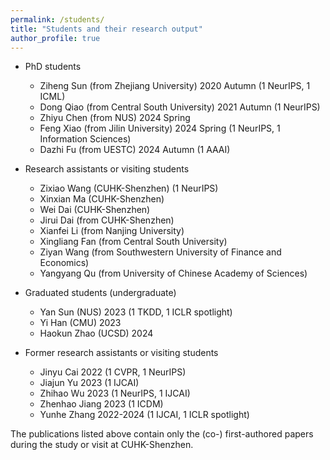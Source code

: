 ```yaml
---
permalink: /students/
title: "Students and their research output"
author_profile: true
---
```



- PhD students
	- Ziheng Sun (from Zhejiang University) 2020 Autumn (1 NeurIPS, 1 ICML)
	- Dong Qiao (from Central South University) 2021 Autumn (1 NeurIPS)
	- Zhiyu Chen (from NUS) 2024 Spring
	- Feng Xiao (from Jilin University) 2024 Spring (1 NeurIPS, 1 Information Sciences)
	- Dazhi Fu (from UESTC) 2024 Autumn (1 AAAI)


- Research assistants or visiting students 
	- Zixiao Wang (CUHK-Shenzhen) (1 NeurIPS)
	- Xinxian Ma (CUHK-Shenzhen)
	- Wei Dai (CUHK-Shenzhen)
	- Jirui Dai (from CUHK-Shenzhen)
	- Xianfei Li (from Nanjing University)
	- Xingliang Fan (from Central South University)
	- Ziyan Wang (from Southwestern University of Finance and Economics)
	- Yangyang Qu (from University of Chinese Academy of Sciences)


- Graduated students (undergraduate)
	- Yan Sun (NUS) 2023 (1 TKDD, 1 ICLR spotlight)
	- Yi Han (CMU) 2023
	- Haokun Zhao (UCSD) 2024
   
- Former research assistants or visiting students
	- Jinyu Cai 2022 (1 CVPR, 1 NeurIPS)
	- Jiajun Yu 2023 (1 IJCAI) 
	- Zhihao Wu 2023 (1 NeurIPS, 1 IJCAI)
	- Zhenhao Jiang 2023 (1 ICDM)
	- Yunhe Zhang 2022-2024 (1 IJCAI, 1 ICLR spotlight)
   
 The publications listed above contain only the (co-) first-authored papers during the study or visit at CUHK-Shenzhen.
